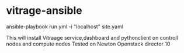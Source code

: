 # vitrage-ansible

ansible-playbook run.yml -i "localhost" site.yaml

This will install Vitraage service,dashboard and pythonclient on controll nodes and compute nodes
Tested on Newton Openstack director 10
